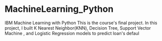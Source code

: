 # MachineLearning_Python
IBM Machine Learning with Python
This is the course's final project. In this project, I built K Nearest Neighbor(KNN), Decision Tree, Support Vector Machine
, and Logistic Regression models to predict loan's defaul
